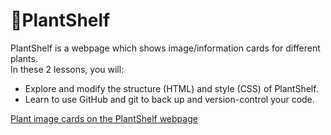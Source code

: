 # 🌿PlantShelf  
PlantShelf is a webpage which shows image/information cards for different plants.  
In these 2 lessons, you will:  
* Explore and modify the structure (HTML) and style (CSS) of PlantShelf.  
* Learn to use GitHub and git to back up and version-control your code.  


[Plant image cards on the PlantShelf webpage](/documentation/plantshelf.png "Plant image cards (left), and the image cards again with one flipped to show the back (right)")